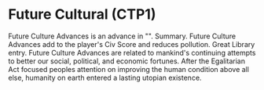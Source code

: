 # Future Cultural (CTP1)

Future Culture Advances is an advance in "".
Summary.
Future Culture Advances add to the player's Civ Score and reduces pollution.
Great Library entry.
Future Culture Advances are related to mankind's continuing attempts to better our social, political, and economic fortunes. After the Egalitarian Act focused peoples attention on improving the human condition above all else, humanity on earth entered a lasting utopian existence.